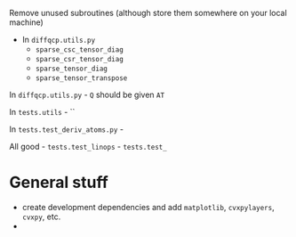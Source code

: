 Remove unused subroutines (although store them somewhere on your local machine)
- In `diffqcp.utils.py`
    - `sparse_csc_tensor_diag`
    - `sparse_csr_tensor_diag`
    - `sparse_tensor_diag`
    - `sparse_tensor_transpose`

In `diffqcp.utils.py`
    - `Q` should be given `AT`

In `tests.utils`
    - ``

In `tests.test_deriv_atoms.py`
    - 

All good
    - `tests.test_linops`
    - `tests.test_`

# General stuff
- create development dependencies and add `matplotlib`, `cvxpylayers`, `cvxpy`, etc.
- 